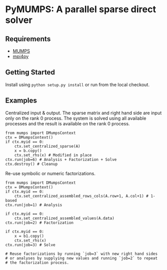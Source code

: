 PyMUMPS: A parallel sparse direct solver
========================================

Requirements
------------

* [MUMPS](http://graal.ens-lyon.fr/MUMPS/)
* [mpi4py](https://code.google.com/p/mpi4py/)

Getting Started
---------------

Install using `python setup.py install` or run from the local checkout.

Examples
--------

Centralized input & output. The sparse matrix and right hand side are
input only on the rank 0 process. The system is solved using all
available processes and the result is available on the rank 0 process.

    from mumps import DMumpsContext
    ctx = DMumpsContext()
    if ctx.myid == 0:
        ctx.set_centralized_sparse(A)
        x = b.copy()
        ctx.set_rhs(x) # Modified in place
    ctx.run(job=6) # Analysis + Factorization + Solve
    ctx.destroy() # Cleanup

Re-use symbolic or numeric factorizations.

    from mumps import DMumpsContext
    ctx = DMumpsContext()
    if ctx.myid == 0:
        ctx.set_centralized_assembled_rows_cols(A.row+1, A.col+1) # 1-based
    ctx.run(job=1) # Analysis

    if ctx.myid == 0:
        ctx.set_centralized_assembled_values(A.data)
    ctx.run(job=2) # Factorization

    if ctx.myid == 0:
        x = b1.copy()
        ctx.set_rhs(x)
    ctx.run(job=3) # Solve

    # Reuse factorizations by running `job=3` with new right hand sides
    # or analyses by supplying new values and running `job=2` to repeat
    # the factorization process.
